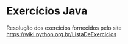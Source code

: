 # Exercícios Java
Resolução dos exercícios fornecidos pelo site https://wiki.python.org.br/ListaDeExercicios
